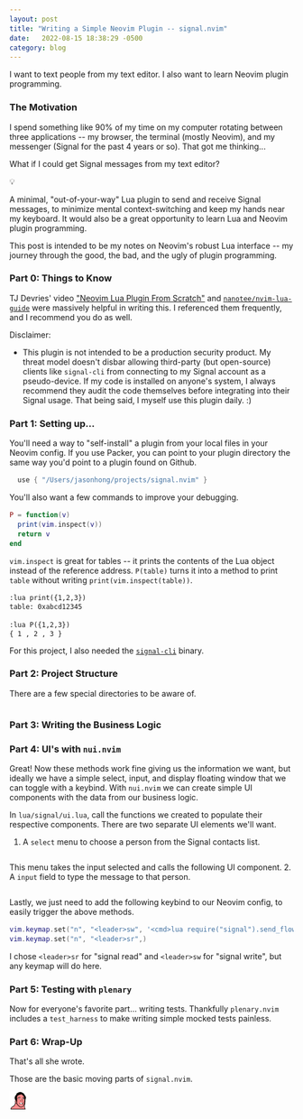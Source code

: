 ```yaml
---
layout: post
title: "Writing a Simple Neovim Plugin -- signal.nvim"
date:   2022-08-15 18:38:29 -0500
category: blog
---
```


I want to text people from my text editor. I also want to learn Neovim plugin
programming.

### The Motivation 
I spend something like 90% of my time on my computer rotating between three
applications -- my browser, the terminal (mostly Neovim), and my
messenger (Signal for the past 4 years or so). That got me thinking...

What if I could get Signal messages from my text editor?

💡

A minimal, "out-of-your-way" Lua plugin to send and receive Signal messages, to
minimize mental context-switching and keep my hands near my keyboard. It would
also be a great opportunity to learn Lua and Neovim plugin programming.

This post is intended to be my notes on Neovim's robust Lua interface -- my
journey through the good, the bad, and the ugly of plugin programming.

### Part 0: Things to Know
TJ Devries' video ["Neovim Lua Plugin From Scratch"][tjpluginvideo] and
[`nanotee/nvim-lua-guide`][nvim-lua-guide] were massively helpful in writing
this. I referenced them frequently, and I recommend you do as well.

Disclaimer:
* This plugin is not intended to be a production security product. My threat
  model doesn't disbar allowing third-party (but open-source) clients like
  `signal-cli` from connecting to my Signal account as a pseudo-device. If my
  code is installed on anyone's system, I always recommend they audit the code
  themselves before integrating into their Signal usage. That being said, I
  myself use this plugin daily. :)

### Part 1: Setting up...
You'll need a way to "self-install" a plugin from your local files in your
Neovim config. If you use Packer, you can point to your plugin directory the
same way you'd point to a plugin found on Github.

```lua
  use { "/Users/jasonhong/projects/signal.nvim" }
```

You'll also want a few commands to improve your debugging.
```lua
P = function(v)
  print(vim.inspect(v))
  return v
end
```

`vim.inspect` is great for tables -- it prints the contents of the Lua object
instead of the reference address. `P(table)` turns it into a method to print
`table` without writing `print(vim.inspect(table))`.

```
:lua print({1,2,3})
table: 0xabcd12345

:lua P({1,2,3})
{ 1 , 2 , 3 }
```

For this project, I also needed the [`signal-cli`][signal-cli] binary.

### Part 2: Project Structure
There are a few special directories to be aware of.
```

```

### Part 3: Writing the Business Logic

### Part 4: UI's with `nui.nvim`
Great! Now these methods work fine giving us the information we want, but
ideally we have a simple select, input, and display floating window that we can
toggle with a keybind. With `nui.nvim` we can create simple UI components with
the data from our business logic.

In `lua/signal/ui.lua`, call the functions we created to populate their
respective components. There are two separate UI elements we'll want.
1. A `select` menu to choose a person from the Signal contacts list. 
  ```lua

  ``` 
  This menu takes the input selected and calls the following UI component.
2. A `input` field to type the message to that person. 
  ```lua

  ```

Lastly, we just need to add the following keybind to our Neovim config, to
easily trigger the above methods.

```lua 
vim.keymap.set("n", "<leader>sw", '<cmd>lua require("signal").send_flow()<cr>') 
vim.keymap.set("n", "<leader>sr",) 
```

I chose `<leader>sr` for "signal read" and `<leader>sw` for "signal write", but
any keymap will do here.

### Part 5: Testing with `plenary`
Now for everyone's favorite part... writing tests. Thankfully `plenary.nvim`
includes a `test_harness` to make writing simple mocked tests painless.

### Part 6: Wrap-Up
That's all she wrote.

Those are the basic moving parts of `signal.nvim`.

<img src="/assets/nicolas_cage_party.gif" alt="nicolas_cage_party" width="32">

<!-- links -->
[tjpluginvideo]: https://www.youtube.com/watch?v=n4Lp4cV8YR0
[nvim-lua-guide]: https://github.com/nanotee/nvim-lua-guide
[signal-cli]: https://github.com/AsamK/signal-cli
